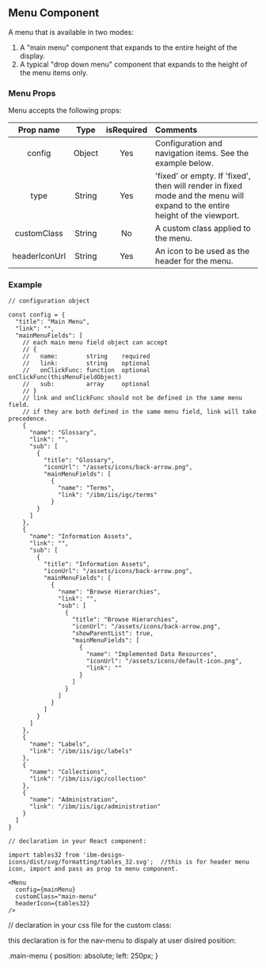## Menu Component
  
  A menu that is available in two modes:
  1. A "main menu" component that expands to the entire height of the display.
  2. A typical "drop down menu" component that expands to the height of the menu items only.

  ### Menu Props
  
  Menu accepts the following props:
  
  | Prop name | Type | isRequired | Comments |
  |   :---: | :---: | :---: | :---  |
  | config | Object | Yes | Configuration and navigation items. See the example below. |
  | type | String | Yes | 'fixed' or empty. If 'fixed', then will render in fixed mode and the menu will expand to the entire height of the viewport. |
  | customClass | String | No | A custom class applied to the menu. |
  | headerIconUrl | String | Yes | An icon to be used as the header for the menu. |
  
   ### Example

  ```
  // configuration object

  const config = {
    "title": "Main Menu",
    "link": "",
    "mainMenuFields": [
      // each main menu field object can accept
      // {
      //   name:        string    required
      //   link:        string    optional
      //   onClickFunc: function  optional onClickFunc(thisMenuFieldObject)
      //   sub:         array     optional
      // }
      // link and onClickFunc should not be defined in the same menu field.
      // if they are both defined in the same menu field, link will take precedence.
      {
        "name": "Glossary",
        "link": "",
        "sub": [
          {
            "title": "Glossary",
            "iconUrl": "/assets/icons/back-arrow.png",
            "mainMenuFields": [
              {
                "name": "Terms",
                "link": "/ibm/iis/igc/terms"
              }
          }
        ]
      },
      {
        "name": "Information Assets",
        "link": "",
        "sub": [
          {
            "title": "Information Assets",
            "iconUrl": "/assets/icons/back-arrow.png",
            "mainMenuFields": [
              {
                "name": "Browse Hierarchies",
                "link": "",
                "sub": [
                  {
                    "title": "Browse Hierarchies",
                    "iconUrl": "/assets/icons/back-arrow.png",
                    "showParentList": true,
                    "mainMenuFields": [
                      {
                        "name": "Implemented Data Resources",
                        "iconUrl": "/assets/icons/default-icon.png",
                        "link": ""
                      }
                    ]
                  }
                ]
              }
            ]
          }
        ]
      },
      {
        "name": "Labels",
        "link": "/ibm/iis/igc/labels"
      },
      {
        "name": "Collections",
        "link": "/ibm/iis/igc/collection"
      },
      {
        "name": "Administration",
        "link": "/ibm/iis/igc/administration"
      }
    ]
  }

  // declaration in your React component:

  import tables32 from 'ibm-design-icons/dist/svg/formatting/tables_32.svg';  //this is for header menu icon, import and pass as prop to menu component.

  <Menu
    config={mainMenu}
    customClass="main-menu"
    headerIcon={tables32}
  />
  ```

  // declaration in your css file for the custom class:

  this declaration is for the nav-menu to dispaly at user disired position:

  .main-menu {
    position: absolute;
    left: 250px;
  }
  ```
